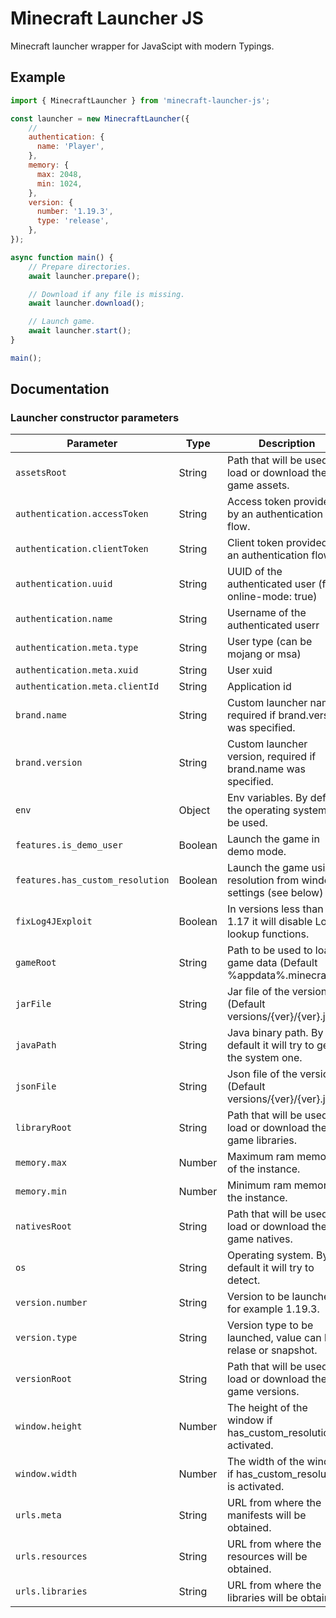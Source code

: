 # Minecraft Launcher JS

Minecraft launcher wrapper for JavaScipt with modern Typings.

## Example

```javascript
import { MinecraftLauncher } from 'minecraft-launcher-js';

const launcher = new MinecraftLauncher({
    // 
    authentication: {
      name: 'Player',
    },
    memory: {
      max: 2048,
      min: 1024,
    },
    version: {
      number: '1.19.3',
      type: 'release',
    },
});

async function main() {
    // Prepare directories.
    await launcher.prepare();

    // Download if any file is missing.
    await launcher.download();

    // Launch game.
    await launcher.start();
}

main();
```

## Documentation

### Launcher constructor parameters

| Parameter                        | Type     | Description                                                        | Required |
|----------------------------------|----------|--------------------------------------------------------------------|----------|
| `assetsRoot`                     | String   | Path that will be used to load or download the game assets.        | False    |
| `authentication.accessToken`     | String   | Access token provided by an authentication flow.                   | False    |
| `authentication.clientToken`     | String   | Client token provided by an authentication flow.                   | False    |
| `authentication.uuid`            | String   | UUID of the authenticated user (for online-mode: true)             | False    |
| `authentication.name`            | String   | Username of the authenticated userr                                | True     |
| `authentication.meta.type`       | String   | User type (can be mojang or msa)                                   | False    |
| `authentication.meta.xuid`       | String   | User xuid                                                          | False    |
| `authentication.meta.clientId`   | String   | Application id                                                     | False    |
| `brand.name`                     | String   | Custom launcher name, required if brand.version was specified.     | False    |
| `brand.version`                  | String   | Custom launcher version, required if brand.name was specified.     | False    |
| `env`                            | Object   | Env variables. By default the operating system will be used.       | False    |
| `features.is_demo_user`          | Boolean  | Launch the game in demo mode.                                      | False    |
| `features.has_custom_resolution` | Boolean  | Launch the game using resolution from window settings (see below)  | False    |
| `fixLog4JExploit`                | Boolean  | In versions less than 1.17 it will disable Log4j lookup functions. | False    |
| `gameRoot`                       | String   | Path to be used to load game data (Default %appdata%\.minecraft)   | False    |
| `jarFile`                        | String   | Jar file of the version (Default versions/{ver}/{ver}.jar)         | False    |
| `javaPath`                       | String   | Java binary path. By default it will try to get the system one.    | False    |
| `jsonFile`                       | String   | Json file of the version (Default versions/{ver}/{ver}.json)       | False    |
| `libraryRoot`                    | String   | Path that will be used to load or download the game libraries.     | False    |
| `memory.max`                     | Number   | Maximum ram memory of the instance.                                | True     |
| `memory.min`                     | Number   | Minimum ram memory of the instance.                                | True     |
| `nativesRoot`                    | String   | Path that will be used to load or download the game natives.       | False    |
| `os`                             | String   | Operating system. By default it will try to detect.                | False    |
| `version.number`                 | String   | Version to be launched, for example 1.19.3.                        | True     |
| `version.type`                   | String   | Version type to be launched, value can be relase or snapshot.      | True     |
| `versionRoot`                    | String   | Path that will be used to load or download the game versions.      | False    |
| `window.height`                  | Number   | The height of the window if has_custom_resolution is activated.    | False    |
| `window.width`                   | Number   | The width of the window if has_custom_resolution is activated.     | False    |
| `urls.meta`                      | String   | URL from where the manifests will be obtained.                     | False    |
| `urls.resources`                 | String   | URL from where the resources will be obtained.                     | False    |
| `urls.libraries`                 | String   | URL from where the libraries will be obtained.                     | False    |
